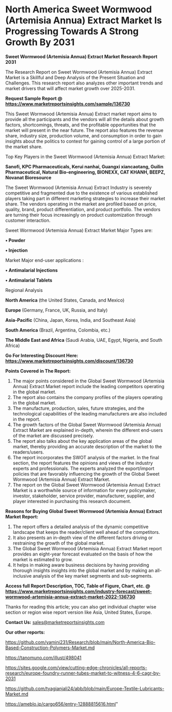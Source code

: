 # North America Sweet Wormwood (Artemisia Annua) Extract Market Is Progressing Towards A Strong Growth By 2031

<strong>Sweet Wormwood (Artemisia Annua) Extract Market Research Report 2031</strong>

The Research Report on Sweet Wormwood (Artemisia Annua) Extract Market is a Skillful and Deep Analysis of the Present Situation and Challenges. This research report also analyzes other important trends and market drivers that will affect market growth over 2025-2031.

<strong>Request Sample Report @ <a href=https://www.marketreportsinsights.com/sample/136730>https://www.marketreportsinsights.com/sample/136730</a></strong>

This Sweet Wormwood (Artemisia Annua) Extract market report aims to provide all the participants and the vendors will all the details about growth factors, shortcomings, threats, and the profitable opportunities that the market will present in the near future. The report also features the revenue share, industry size, production volume, and consumption in order to gain insights about the politics to contest for gaining control of a large portion of the market share.

Top Key Players in the Sweet Wormwood (Artemisia Annua) Extract Market:

<strong>Sanofi, KPC Pharmaceuticals, Kerui nanhai, Guangxi xiancaotang, Guilin Pharmaceutical, Natural Bio-engineering, BIONEXX, CAT KHANH, BEEPZ, Novanat Bioresource</strong>

The Sweet Wormwood (Artemisia Annua) Extract Industry is severely competitive and fragmented due to the existence of various established players taking part in different marketing strategies to increase their market share. The vendors operating in the market are profiled based on price, quality, brand, product differentiation, and product portfolio. The vendors are turning their focus increasingly on product customization through customer interaction.

Sweet Wormwood (Artemisia Annua) Extract Market Major Types are:

<strong>• Powder

• Injection</strong>

Market Major end-user applications :

<strong>• Antimalarial Injections

• Antimalarial Tablets</strong>

Regional Analysis

</u><strong><b>North America</b></strong> (the United States, Canada, and Mexico)

<strong><b>Europe </b></strong>(Germany, France, UK, Russia, and Italy)

<strong><b>Asia-Pacific</b></strong> (China, Japan, Korea, India, and Southeast Asia)

<strong><b>South America</b></strong> (Brazil, Argentina, Colombia, etc.)

<strong><b>The Middle East and Africa</b></strong> (Saudi Arabia, UAE, Egypt, Nigeria, and South Africa)

<strong>Go For Interesting Discount Here: <a href=https://www.marketreportsinsights.com/discount/136730>https://www.marketreportsinsights.com/discount/136730</a></strong>

<strong>Points Covered in The Report:</strong>
<ol>
  <li>The major points considered in the Global Sweet Wormwood (Artemisia Annua) Extract Market report include the leading competitors operating in the global market.</li>
  <li>The report also contains the company profiles of the players operating in the global market.</li>
  <li>The manufacture, production, sales, future strategies, and the technological capabilities of the leading manufacturers are also included in the report.</li>
  <li>The growth factors of the Global Sweet Wormwood (Artemisia Annua) Extract Market are explained in-depth, wherein the different end-users of the market are discussed precisely.</li>
  <li>The report also talks about the key application areas of the global market, thereby providing an accurate description of the market to the readers/users.</li>
  <li>The report incorporates the SWOT analysis of the market. In the final section, the report features the opinions and views of the industry experts and professionals. The experts analyzed the export/import policies that are favorably influencing the growth of the Global Sweet Wormwood (Artemisia Annua) Extract Market.</li>
  <li>The report on the Global Sweet Wormwood (Artemisia Annua) Extract Market is a worthwhile source of information for every policymaker, investor, stakeholder, service provider, manufacturer, supplier, and player interested in purchasing this research document.</li>
</ol>
<strong>Reasons for Buying Global Sweet Wormwood (Artemisia Annua) Extract Market Report:</strong>

<ol>
  <li>The report offers a detailed analysis of the dynamic competitive landscape that keeps the reader/client well ahead of the competitors.</li>
  <li>It also presents an in-depth view of the different factors driving or restraining the growth of the global market.</li>
  <li>The Global Sweet Wormwood (Artemisia Annua) Extract Market report provides an eight-year forecast evaluated on the basis of how the market is estimated to grow.</li>
  <li>It helps in making aware business decisions by having providing thorough insights insights into the global market and by making an all-inclusive analysis of the key market segments and sub-segments.</li>
</ol>
<strong>Access full Report Description, TOC, Table of Figure, Chart, etc. @ <a href=https://www.marketreportsinsights.com/industry-forecast/sweet-wormwood-artemisia-annua-extract-market-2022-136730>https://www.marketreportsinsights.com/industry-forecast/sweet-wormwood-artemisia-annua-extract-market-2022-136730</a></strong>


Thanks for reading this article; you can also get individual chapter wise section or region wise report version like Asia, United States, Europe.

<strong>Contact Us:</strong>
sales@marketreportsinsights.com

<strong>Our other reports:</strong>

<a href=https://github.com/yamini231/Research/blob/main/North-America-Bio-Based-Construction-Polymers-Market.md>https://github.com/yamini231/Research/blob/main/North-America-Bio-Based-Construction-Polymers-Market.md</a>

<a href=https://tanomuno.com/illust/498041>https://tanomuno.com/illust/498041</a>

<a href=https://sites.google.com/view/cutting-edge-chronicles/all-reports-research/europe-foundry-runner-tubes-market-to-witness-4-6-cagr-by-2031>https://sites.google.com/view/cutting-edge-chronicles/all-reports-research/europe-foundry-runner-tubes-market-to-witness-4-6-cagr-by-2031</a>

<a href=https://github.com/tyagianjali24/abb/blob/main/Europe-Textile-Lubricants-Market.md>https://github.com/tyagianjali24/abb/blob/main/Europe-Textile-Lubricants-Market.md</a>

<a href=https://ameblo.jp/cargo656/entry-12888815616.html>https://ameblo.jp/cargo656/entry-12888815616.html</a>"
